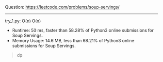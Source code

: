 Question: https://leetcode.com/problems/soup-servings/

---

try_1.py: O(n) O(n)

* Runtime: 50 ms, faster than 58.28% of Python3 online submissions for Soup Servings.
* Memory Usage: 14.6 MB, less than 68.21% of Python3 online submissions for Soup Servings.

> dp
